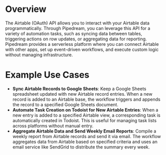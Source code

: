 # Overview

The Airtable (OAuth) API allows you to interact with your Airtable data programmatically. Through Pipedream, you can leverage this API for a variety of automation tasks, such as syncing data between tables, triggering actions on row updates, or aggregating data for reporting. Pipedream provides a serverless platform where you can connect Airtable with other apps, set up event-driven workflows, and execute custom logic without managing infrastructure.

# Example Use Cases

- **Sync Airtable Records to Google Sheets**: Keep a Google Sheets spreadsheet updated with new Airtable record entries. When a new record is added to an Airtable base, the workflow triggers and appends the record to a specified Google Sheets document.
- **Automate Task Creation on Todoist for New Airtable Entries**: When a new entry is added to a specified Airtable view, a corresponding task is automatically created in Todoist. This is useful for managing task lists across platforms without manual entry.
- **Aggregate Airtable Data and Send Weekly Email Reports**: Compile a weekly report from Airtable records and send it via email. The workflow aggregates data from Airtable based on specified criteria and uses an email service like SendGrid to distribute the summary every week.
